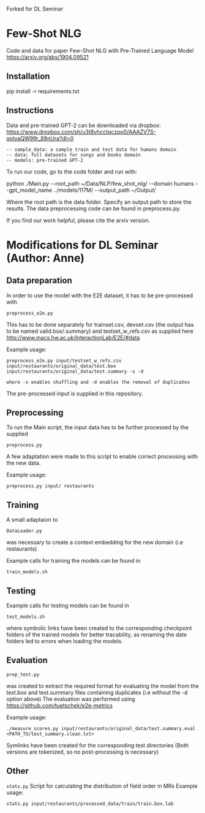 Forked for DL Seminar

# Few-Shot NLG
Code and data for paper Few-Shot NLG with Pre-Trained Language Model
https://arxiv.org/abs/1904.09521


## Installation
pip install -r requirements.txt

## Instructions
Data and pre-trained GPT-2 can be downloaded via dropbox: https://www.dropbox.com/sh/u3t8yhcctqczpo0/AAAZV7S-qoIyaQW99r_88nUra?dl=0
```
-- sample_data: a sample train and test data for humans domain
-- data: full datasets for songs and books domain
-- models: pre-trained GPT-2 
```
To run our code, go to the code folder and run with: 

python ./Main.py --root_path ~/Data/NLP/few_shot_nlg/ --domain humans --gpt_model_name ../models/117M/ --output_path ~/Output/

Where the root path is the data folder. Specify an output path to store the results. The data preprocessing code can be found in preprocess.py. 

If you find our work helpful, please cite the arxiv version. 

# Modifications for DL Seminar (Author: Anne)

## Data preparation
In order to use the model with the E2E dataset, it has to be pre-processed with 
```
preprocess_e2e.py
```
This has to be done separately for trainset.csv, devset.csv (the output has to be named valid.box/.summary) and testset_w_refs.csv as supplied here 
http://www.macs.hw.ac.uk/InteractionLab/E2E/#data

Example usage:
```
preprocess_e2e.py input/testset_w_refs.csv input/restaurants/original_data/test.box input/restaurants/original_data/test.summary -s -d

where -s enables shuffling and -d enables the removal of duplicates
```
The pre-processed input is supplied in this repository.

## Preprocessing
To run the Main script, the input data has to be further processed by the supplied 
```
preprocess.py
```
A few adaptation were made to this script to enable correct processing with the new data.

Example usage:

```
preprocess.py input/ restaurants
```

## Training
A small adaptaion to
```
DataLoader.py
```
was necessary to create a context embedding for the new domain (i.e restaurants)

Example calls for training the models can be found in 

```
train_models.sh
```

## Testing

Example calls for testing models can be found in 

```
test_models.sh
```
where symbolic links have been created to the corresponding checkpoint folders of the trained models for better tracability, as renaming the date folders led to errors when loading the models.

## Evaluation
```
prep_test.py
``` 
was created to extract the required format for evaluating the model from the test.box and test.summary files containing duplicates (i.e without the -d option above)
The evaluation was performed using https://github.com/tuetschek/e2e-metrics 

Example usage:
```
./measure_scores.py input/restaurants/original_data/test.summary.eval <PATH_TO/test_summary.clean.txt>
```
Symlinks have been created for the corresponding test directories
(Both versions are tokenized, so no post-processing is necessary)


## Other
```stats.py```
Script for calculating the distribution of field order in MRs 
Example usage: 
```
stats.py input/restaurants/processed_data/train/train.box.lab
``` 
